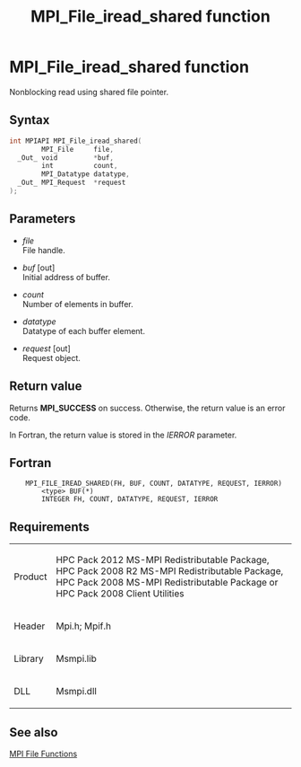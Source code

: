 ﻿---
title: MPI_File_iread_shared function
TOCTitle: MPI_File_iread_shared function
ms:assetid: b88323d5-1b58-4428-8d8a-61a40b7b030a
ms:mtpsurl: https://msdn.microsoft.com/en-us/library/Dn473324(v=VS.85)
ms:contentKeyID: 59360870
ms.date: 03/28/2018
mtps_version: v=VS.85
f1_keywords:
- MPI_FILE_IREAD_SHARED
- mpif/MPI_File_iread_shared
- mpi/MPI_FILE_IREAD_SHARED
dev_langs:
- C++
- C
---

# MPI\_File\_iread\_shared function

Nonblocking read using shared file pointer.

## Syntax

``` c++
int MPIAPI MPI_File_iread_shared(
        MPI_File     file,
  _Out_ void         *buf,
        int          count,
        MPI_Datatype datatype,
  _Out_ MPI_Request  *request
);
```

## Parameters

  - *file*  
    File handle.

  - *buf* \[out\]  
    Initial address of buffer.

  - *count*  
    Number of elements in buffer.

  - *datatype*  
    Datatype of each buffer element.

  - *request* \[out\]  
    Request object.

## Return value

Returns **MPI\_SUCCESS** on success. Otherwise, the return value is an error code.

In Fortran, the return value is stored in the *IERROR* parameter.

## Fortran

``` FORTRAN
    MPI_FILE_IREAD_SHARED(FH, BUF, COUNT, DATATYPE, REQUEST, IERROR)
        <type> BUF(*)
        INTEGER FH, COUNT, DATATYPE, REQUEST, IERROR
```

## Requirements

<table>
<colgroup>
<col  />
<col  />
</colgroup>
<tbody>
<tr class="odd">
<td><p>Product</p></td>
<td><p>HPC Pack 2012 MS-MPI Redistributable Package, HPC Pack 2008 R2 MS-MPI Redistributable Package, HPC Pack 2008 MS-MPI Redistributable Package or HPC Pack 2008 Client Utilities</p></td>
</tr>
<tr class="even">
<td><p>Header</p></td>
<td>Mpi.h;
Mpif.h</td>
</tr>
<tr class="odd">
<td><p>Library</p></td>
<td>Msmpi.lib</td>
</tr>
<tr class="even">
<td><p>DLL</p></td>
<td>Msmpi.dll</td>
</tr>
</tbody>
</table>


## See also

[MPI File Functions](mpi-file-functions.md)

